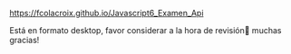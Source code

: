 https://fcolacroix.github.io/Javascript6_Examen_Api

Está en formato desktop, favor considerar a la hora de revisión🙏 muchas gracias!
